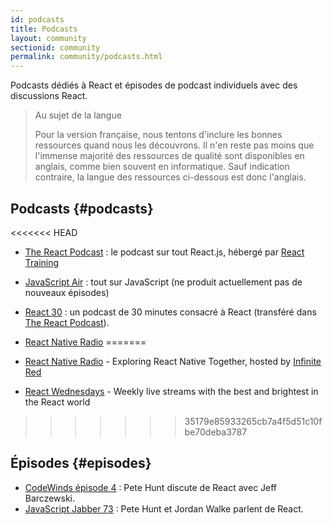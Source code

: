 ```yaml
---
id: podcasts
title: Podcasts
layout: community
sectionid: community
permalink: community/podcasts.html
---
```


Podcasts dédiés à React et épisodes de podcast individuels avec des discussions React.

> Au sujet de la langue
>
>Pour la version française, nous tentons d'inclure les bonnes ressources quand nous les découvrons. Il n'en reste pas moins que l'immense majorité des ressources de qualité sont disponibles en anglais, comme bien souvent en informatique. Sauf indication contraire, la langue des ressources ci-dessous est donc l'anglais.

## Podcasts {#podcasts}

<<<<<<< HEAD
- [The React Podcast](https://reactpodcast.simplecast.fm/) : le podcast sur tout React.js, hébergé par [React Training](https://reacttraining.com)
- [JavaScript Air](https://javascriptair.com/) : tout sur JavaScript (ne produit actuellement pas de nouveaux épisodes)
- [React 30](https://react30.com/) : un podcast de 30 minutes consacré à React (transféré dans [The React Podcast](https://reactpodcast.simplecast.fm/)).
- [React Native Radio](https://devchat.tv/react-native-radio)
=======
- [React Native Radio](https://reactnativeradio.com) - Exploring React Native Together, hosted by [Infinite Red](https://infinite.red)

- [React Wednesdays](https://www.telerik.com/react-wednesdays) - Weekly live streams with the best and brightest in the React world
>>>>>>> 35179e85933265cb7a4f5d51c10fbe70deba3787

## Épisodes {#episodes}

- [CodeWinds épisode 4](https://codewinds.com/podcast/004.html) : Pete Hunt discute de React avec Jeff Barczewski.
- [JavaScript Jabber 73](https://devchat.tv/js-jabber/073-jsj-react-with-pete-hunt-and-jordan-walke) : Pete Hunt et Jordan Walke parlent de React.
